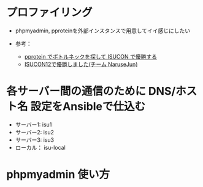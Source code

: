 # プロファイリング

- phpmyadmin, pproteinを外部インスタンスで用意してイイ感じにしたい

- 参考：
  - [pprotein でボトルネックを探して ISUCON で優勝する](https://zenn.dev/team_soda/articles/20231206000000)
  - [ISUCON12で優勝しました(チーム NaruseJun)](https://zenn.dev/tohutohu/articles/8c34d1187e1b21)

# 各サーバー間の通信のために DNS/ホスト名 設定をAnsibleで仕込む
- サーバー1: isu1
- サーバー2: isu2
- サーバー3: isu3
- ローカル： isu-local

# phpmyadmin 使い方

